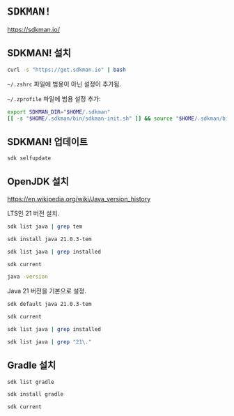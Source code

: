 # `SDKMAN!`

<https://sdkman.io/>

## SDKMAN! 설치

```bash
curl -s "https://get.sdkman.io" | bash
```

`~/.zshrc` 파일에 범용이 아닌 설정이 추가됨.

`~/.zprofile` 파일에 범용 설정 추가:

```zsh
export SDKMAN_DIR="$HOME/.sdkman"
[[ -s "$HOME/.sdkman/bin/sdkman-init.sh" ]] && source "$HOME/.sdkman/bin/sdkman-init.sh"
```

## SDKMAN! 업데이트

```bash
sdk selfupdate
```

## OpenJDK 설치

<https://en.wikipedia.org/wiki/Java_version_history>

LTS인 21 버전 설치.

```bash
sdk list java | grep tem

sdk install java 21.0.3-tem

sdk list java | grep installed

sdk current

java -version
```

Java 21 버전을 기본으로 설정.

```bash
sdk default java 21.0.3-tem

sdk current

sdk list java | grep installed

sdk list java | grep "21\."
```

## Gradle 설치

```bash
sdk list gradle

sdk install gradle

sdk current
```
